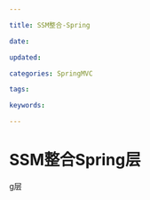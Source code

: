 ```yaml
---

title: SSM整合-Spring

date: 

updated: 

categories: SpringMVC

tags: 

keywords: 

---
```

# SSM整合Spring层



g层